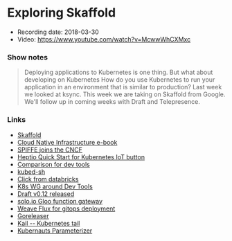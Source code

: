 # Exploring Skaffold

- Recording date: 2018-03-30
- Video: https://www.youtube.com/watch?v=McwwWhCXMxc

### Show notes

> Deploying applications to Kubernetes is one thing. But what about developing on Kubernetes How do you use Kubernetes to run your application in an environment that is similar to production? Last week we looked at ksync. This week we are taking on Skaffold from Google.  We'll follow up in coming weeks with Draft and Telepresence.

### Links

 - [Skaffold](https://github.com/GoogleCloudPlatform/skaffold/tree/master/docs)
 - [Cloud Native Infrastructure e-book](http://go.heptio.com/cloud-native-infrastructure)
 - [SPIFFE joins the CNCF](https://www.cncf.io/blog/2018/03/29/cncf-to-host-the-spiffe-project/)
 - [Heptio Quick Start for Kubernetes IoT button](https://twitter.com/timmycarr/status/979393239429107718)
 - [Comparison for dev tools](https://blog.hasura.io/draft-vs-gitkube-vs-helm-vs-ksonnet-vs-metaparticle-vs-skaffold-f5aa9561f948)
 - [kubed-sh](https://github.com/mhausenblas/kubed-sh)
 - [Click from databricks](https://databricks.com/blog/2018/03/27/introducing-click-the-command-line-interactive-controller-for-kubernetes.html)
 - [K8s WG around Dev Tools](https://groups.google.com/forum/?utm_medium=email&utm_source=footer#!msg/kubernetes-dev/YcjXRDrCdbI/msPgV3tBBgAJ)
 - [Draft v0.12 released](https://github.com/Azure/draft/releases/tag/v0.12.0)
 - [solo.io Gloo function gateway](https://www.solo.io)
 - [Weave Flux for gitops deployment](https://github.com/weaveworks/flux)
 - [Goreleaser](https://goreleaser.com)
 - [Kail -- Kubernetes tail](https://github.com/boz/kail)
 - [Kubernauts Parameterizer](https://github.com/kubernauts/parameterizer)